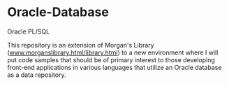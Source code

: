 Oracle-Database
===============
Oracle PL/SQL

This repository is an extension of Morgan's Library (www.morganslibrary.html/library.html) to a new environment 
where I will put code samples that should be of primary interest to those developing front-end applications in 
various languages that utilize an Oracle database as a data repository.